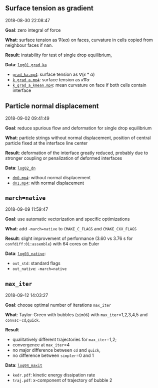 ## Surface tension as gradient

2018-08-30 22:08:47

**Goal**: 
zero integral of force

**What**: 
surface tension as $`\nabla (\kappa \alpha)`$ on faces,
curvature in cells copied from neighbour faces if nan.

**Result**: 
instability for test of single drop equilibrium, 

**Data**:
[`log01_grad_ka`](log01_grad_ka)

- [`grad_ka.mp4`](log01_grad_ka/grad_ka.mp4): 
surface tension as $`\nabla (\kappa * \alpha)`$
- [`k_grad_a.mp4`](log01_grad_ka/k_grad_a.mp4):
surface tension as $`\kappa \nabla \alpha`$
- [`k_grad_a_kmean.mp4`](log01_grad_ka/k_grad_a_kmean.mp4): 
mean curvature on face if both cells contain interface


## Particle normal displacement 

2018-09-02 09:41:49

**Goal**:
reduce spurious flow and deformation for single drop equilibrium

**What**:
particle strings without normal displacement,
position of central particle fixed at the interface line center

**Result**:
deformation of the interface greatly reduced,
probably due to stronger coupling or penalization of deformed interfaces

**Data**:
[`log02_dn`](log02_dn)

- [`dn0.mp4`](log02_dn/dn0.mp4): without normal displacement
- [`dn1.mp4`](log02_dn/dn1.mp4): with normal displacement


## `march=native`

2018-09-09 11:59:47

**Goal**:
use automatic vectorization and specific optimizations

**What**:
add `-march=native` to `CMAKE_C_FLAGS` and `CMAKE_CXX_FLAGS`

**Result**:
slight improvement of performance (3.60 vs 3.76 s for `confdiff:01:assemble`)
with 64 cores on Euler

**Data**: 
[`log03_native`](log03_native): 

- `out_std`: standard flags
- `out_native`: `-march=native`

## `max_iter`

2018-09-12 14:03:27

**Goal**:
choose optimal number of iterations `max_iter`

**What**:
Taylor-Green with bubbles (`sim06`) with `max_iter`=1,2,3,4,5
and `convsc`=`cd`,`quick`.

**Result**

- qualitatively different trajectories for `max_iter`=1,2;
- convergence at `max_iter`=4
- no major difference between `cd` and `quick`,
- no difference between `simpler`=0 and 1

**Data**:
[`log04_maxit`](log04_maxit)

- `kedr.pdf`: kinetic energy dissipation rate
- `traj.pdf`: x-component of trajectory of bubble 2

